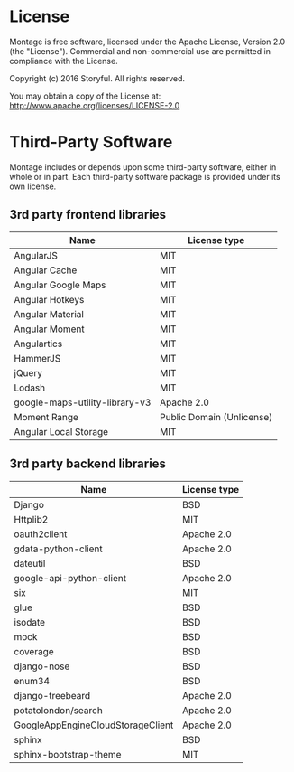 # License #

Montage is free software, licensed under the Apache License, Version 2.0 (the
"License"). Commercial and non-commercial use are permitted in compliance with
the License.

Copyright (c) 2016 Storyful.
All rights reserved.

You may obtain a copy of the License at:
http://www.apache.org/licenses/LICENSE-2.0

# Third-Party Software #

Montage includes or depends upon some third-party software, either in
whole or in part. Each third-party software package is provided under its own
license.

## 3rd party frontend libraries
|Name                               |License type               |
|-----------------------------------|---------------------------|
|AngularJS                          |MIT                        |
|Angular Cache                      |MIT                        |
|Angular Google Maps                |MIT                        |
|Angular Hotkeys                    |MIT                        |
|Angular Material                   |MIT                        |
|Angular Moment                     |MIT                        |
|Angulartics                        |MIT                        |
|HammerJS                           |MIT                        |
|jQuery                             |MIT                        |
|Lodash                             |MIT                        |
|google-maps-utility-library-v3     |Apache 2.0                 |
|Moment Range                       |Public Domain (Unlicense)  |
|Angular Local Storage              |MIT                        |

## 3rd party backend libraries
|Name                               |License type               |
|-----------------------------------|---------------------------|
|Django                             |BSD|
|Httplib2                           |MIT|
|oauth2client                       |Apache 2.0|
|gdata-python-client                |Apache 2.0|
|dateutil                           |BSD|
|google-api-python-client           |Apache 2.0|
|six                                |MIT|
|glue                               |BSD|
|isodate                            |BSD|
|mock                               |BSD|
|coverage                           |BSD|
|django-nose                        |BSD|
|enum34                             |BSD|
|django-treebeard                   |Apache 2.0|
|potatolondon/search                |Apache 2.0|
|GoogleAppEngineCloudStorageClient  |Apache 2.0|
|sphinx                             |BSD|
|sphinx-bootstrap-theme             |MIT|
